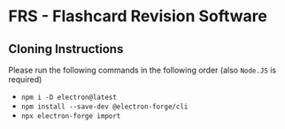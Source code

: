 # FRS - Flashcard Revision Software
## Cloning Instructions
Please run the following commands in the following order (also `Node.JS` is required)
- `npm i -D electron@latest`
- `npm install --save-dev @electron-forge/cli`
- `npx electron-forge import`
